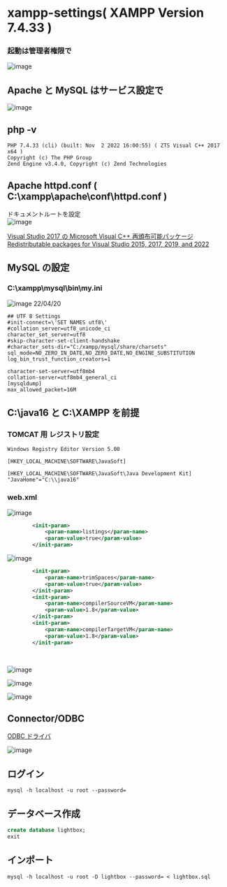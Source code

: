 # xampp-settings( XAMPP Version 7.4.33 )
### 起動は管理者権限で
![image](https://user-images.githubusercontent.com/1501327/156975831-d5a147ec-ca9c-46bc-886c-6e7e5a7da6c6.png)

## Apache と MySQL はサービス設定で
![image](https://user-images.githubusercontent.com/1501327/222603253-83a68094-fd4b-4498-a9ac-90379ec25577.png)

## php -v
```
PHP 7.4.33 (cli) (built: Nov  2 2022 16:00:55) ( ZTS Visual C++ 2017 x64 )
Copyright (c) The PHP Group
Zend Engine v3.4.0, Copyright (c) Zend Technologies
```
## Apache httpd.conf ( C:\xampp\apache\conf\httpd.conf )
ドキュメントルートを設定\
![image](https://user-images.githubusercontent.com/1501327/222604182-e6b87a37-16ea-4465-87d6-23d43a436166.png)

[Visual Studio 2017 の Microsoft Visual C++ 再頒布可能パッケージ](https://go.microsoft.com/fwlink/?LinkId=746572)\
[Redistributable packages for Visual Studio 2015, 2017, 2019, and 2022](https://docs.microsoft.com/en-us/cpp/windows/latest-supported-vc-redist?view=msvc-170)

## MySQL の設定
### C:\xampp\mysql\bin\my.ini

![image](https://user-images.githubusercontent.com/1501327/156976420-7b22dfbb-96e9-4d79-ad49-b5e7dba1845e.png)
22/04/20
```
## UTF 8 Settings
#init-connect=\'SET NAMES utf8\'
#collation_server=utf8_unicode_ci
character_set_server=utf8
#skip-character-set-client-handshake
#character_sets-dir="C:/xampp/mysql/share/charsets"
sql_mode=NO_ZERO_IN_DATE,NO_ZERO_DATE,NO_ENGINE_SUBSTITUTION
log_bin_trust_function_creators=1

character-set-server=utf8mb4
collation-server=utf8mb4_general_ci
[mysqldump]
max_allowed_packet=16M
```

## C:\java16 と C:\XAMPP を前提

### TOMCAT 用 レジストリ設定
```
Windows Registry Editor Version 5.00

[HKEY_LOCAL_MACHINE\SOFTWARE\JavaSoft]

[HKEY_LOCAL_MACHINE\SOFTWARE\JavaSoft\Java Development Kit]
"JavaHome"="C:\\java16"
```
### web.xml
![image](https://user-images.githubusercontent.com/1501327/157796064-d2a50ec5-c80b-48d0-ad50-7ac687d74c30.png)
```xml
        <init-param>
            <param-name>listings</param-name>
            <param-value>true</param-value>
        </init-param>
```
![image](https://user-images.githubusercontent.com/1501327/157795752-fae270c3-edf0-4f1f-b8b8-21fac2f69e37.png)
```xml
        <init-param>
            <param-name>trimSpaces</param-name>
            <param-value>true</param-value>
        </init-param>
        <init-param>
            <param-name>compilerSourceVM</param-name>
            <param-value>1.8</param-value>
        </init-param>
        <init-param>
            <param-name>compilerTargetVM</param-name>
            <param-value>1.8</param-value>
        </init-param>
```

<br>



![image](https://user-images.githubusercontent.com/1501327/158916638-988a77d6-55cc-426c-a67f-4698a4ae7236.png)

![image](https://user-images.githubusercontent.com/1501327/158917061-61a6c569-8d19-44da-aef0-70c93c344fc6.png)


![image](https://user-images.githubusercontent.com/1501327/156976052-a376f120-86b2-4f73-94c9-b3ae049a372b.png)

## Connector/ODBC
[ODBC ドライバ](https://downloads.mysql.com/archives/c-odbc/)

![image](https://user-images.githubusercontent.com/1501327/157796595-18e0f77c-4bc7-46fc-8893-cde12db08873.png)

## ログイン
```
mysql -h localhost -u root --password=
```

## データベース作成
```sql
create database lightbox;
exit
```

## インポート
```
mysql -h localhost -u root -D lightbox --password= < lightbox.sql
```
